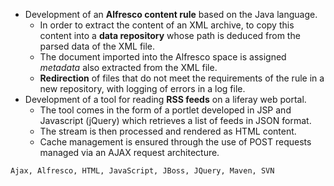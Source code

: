 - Development of an **Alfresco content rule** based on the Java language.
  - In order to extract the content of an XML archive, to copy this content into a **data repository** whose path is deduced from the parsed data of the XML file.
  - The document imported into the Alfresco space is assigned *metadata* also extracted from the XML file.
  - **Redirection** of files that do not meet the requirements of the rule in a new repository, with logging of errors in a log file.
- Development of a tool for reading **RSS feeds** on a liferay web portal.
  - The tool comes in the form of a portlet developed in JSP and Javascript (jQuery) which retrieves a list of feeds in JSON format.
  - The stream is then processed and rendered as HTML content.
  - Cache management is ensured through the use of POST requests managed via an AJAX request architecture.

```text
Ajax, Alfresco, HTML, JavaScript, JBoss, JQuery, Maven, SVN
```